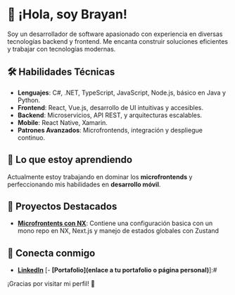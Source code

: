 # 👋 ¡Hola, soy Brayan!

Soy un desarrollador de software apasionado con experiencia en diversas tecnologías backend y frontend. Me encanta construir soluciones eficientes y trabajar con tecnologías modernas.

## 🛠️ Habilidades Técnicas

- **Lenguajes**: C#, .NET, TypeScript, JavaScript, Node.js, básico en Java y Python.
- **Frontend**: React, Vue.js, desarrollo de UI intuitivas y accesibles.
- **Backend**: Microservicios, API REST, y arquitecturas escalables.
- **Mobile**: React Native, Xamarin.
- **Patrones Avanzados**: Microfrontends, integración y despliegue continuo.

## 📌 Lo que estoy aprendiendo
Actualmente estoy trabajando en dominar los **microfrontends** y perfeccionando mis habilidades en **desarrollo móvil**.

## 🌟 Proyectos Destacados

- **[Microfrontents con NX](https://github.com/Kmazotz/microfrontends-nextjs)**: Contiene una configuración basica con un mono repo en NX, Next.js y manejo de estados globales con Zustand 

## 🤝 Conecta conmigo
- **[LinkedIn](www.linkedin.com/in/brayan-alexis-angulo-rodriguez-6a86471a2)**
[- **[Portafolio](enlace a tu portafolio o página personal)**]:#

¡Gracias por visitar mi perfil! 🚀
